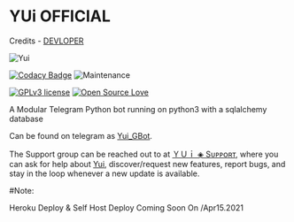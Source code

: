 # YUi OFFICIAL


Credits - [DEVLOPER](https://telegram.me/Net_SHELL)


![Yui](https://telegra.ph/file/fd91caf6f744344adec13.jpg)

[![Codacy Badge](https://app.codacy.com/project/badge/Grade/9b1165f6dc104c988126bdb92901979a)](https://www.codacy.com/gh/NetSHELL-Team/YUi_GBot_Global/dashboard?utm_source=github.com&amp;utm_medium=referral&amp;utm_content=NetSHELL-Team/YUi_GBot_Global&amp;utm_campaign=Badge_Grade)  ![Maintenance](https://img.shields.io/badge/Maintained%3F-yes-green.svg)

[![GPLv3 license](https://img.shields.io/badge/License-GPLv3-blue.svg)](https://perso.crans.org/besson/LICENSE.html) [![Open Source Love](https://badges.frapsoft.com/os/v3/open-source.png)](https://github.com/ellerbrock/open-source-badges/)


A Modular Telegram Python bot running on python3 with a sqlalchemy database 

Can be found on telegram as [Yui_GBot](https://t.me/Yui_GBot).

The Support group can be reached out to at [ＹＵｉ ◈ Sᴜᴘᴘᴏʀᴛ](https://t.me/Yui_Officiall), where you can ask for help about [Yui](https://t.me/Yui_GBot), discover/request new features, report bugs, and stay in the loop whenever a new update is available. 

#Note:

Heroku Deploy & Self Host Deploy Coming Soon On /Apr15.2021






